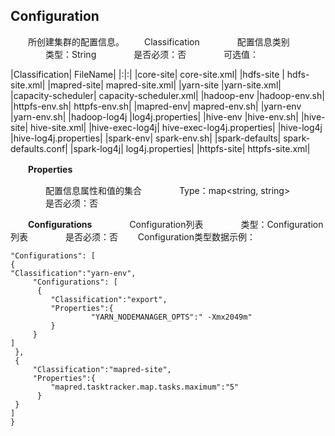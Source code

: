 ## Configuration

　　所创建集群的配置信息。
　　Classification
　　　　配置信息类别
　　　　类型：String
　　　　是否必须：否
　　　　可选值：
    
|Classification|	FileName|
|:|:|
|core-site|	core-site.xml|
|hdfs-site |	hdfs-site.xml|
|mapred-site|	mapred-site.xml|
|yarn-site	|yarn-site.xml|
|capacity-scheduler|	capacity-scheduler.xml|
|hadoop-env	|hadoop-env.sh|
|httpfs-env.sh|	httpfs-env.sh|
|mapred-env|	mapred-env.sh|
|yarn-env	|yarn-env.sh|
|hadoop-log4j	|log4j.properties|
|hive-env	|hive-env.sh|
|hive-site|	hive-site.xml|
|hive-exec-log4j|	hive-exec-log4j.properties|
|hive-log4j	|hive-log4j.properties|
|spark-env|	spark-env.sh|
|spark-defaults|	spark-defaults.conf|
|spark-log4j|	log4j.properties|
|httpfs-site|	httpfs-site.xml|

　　**Properties**
  
　　　　配置信息属性和值的集合
　　　　Type：map<string, string>
　　　　是否必须：否
    
　　**Configurations**
　　　　Configuration列表
　　　　类型：Configuration列表
　　　　是否必须：否
　　Configuration类型数据示例：


```{
"Configurations": [
{
"Classification":"yarn-env",
     "Configurations": [
      {
         "Classification":"export",
         "Properties":{
                  "YARN_NODEMANAGER_OPTS":" -Xmx2049m"
         }
     }
]
 },
 {
     "Classification":"mapred-site",
     "Properties":{
         "mapred.tasktracker.map.tasks.maximum":"5"
      }
 }
]
}

```